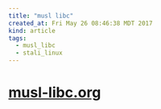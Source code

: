 ```yaml
---
title: "musl libc"
created_at: Fri May 26 08:46:38 MDT 2017
kind: article
tags:
  - musl_libc
  - stali_linux
---
```



<h1>
  <a href="http://www.musl-libc.org/" target="_blank">musl-libc.org</a>
</h1>

<!--
html boilerplate
<a href="" target="_blank"></a>
<a name=""></a>
<img src="" width="400px">
<ul>
  <li></li>
</ul>
<pre>
</pre>
<pre><code>
</code></pre>
<math xmlns='http://www.w3.org/1998/Math/MathML' display='block'>
</math>
-->

